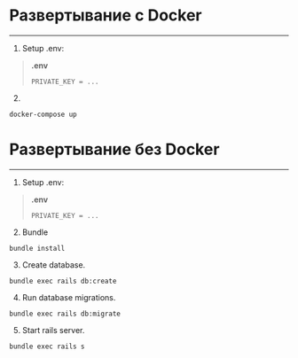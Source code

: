 # Развертывание c Docker
---
1. Setup .env:
>__.env__
>```
>PRIVATE_KEY = ...
>
>```

2.
```
docker-compose up
```

# Развертывание без Docker
---

1. Setup .env:
>__.env__
>```
>PRIVATE_KEY = ...
>
>```

2. Bundle
```
bundle install
```
3. Create database.
```
bundle exec rails db:create
```
4. Run database migrations.
```
bundle exec rails db:migrate
```
5. Start rails server.
```
bundle exec rails s
```
